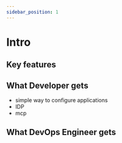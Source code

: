 ```yaml
---
sidebar_position: 1
---
```


# Intro

## Key features

## What Developer gets

* simple way to configure applications
* IDP
* mcp

## What DevOps Engineer gets
